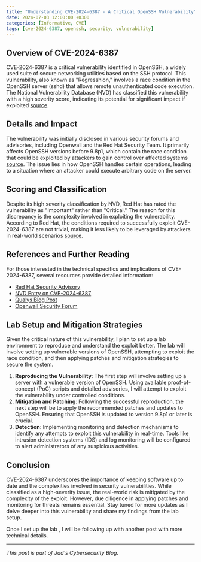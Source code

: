 ```yaml
---
title: "Understanding CVE-2024-6387 - A Critical OpenSSH Vulnerability"
date: 2024-07-03 12:00:00 +0300
categories: [Informative, CVE]
tags: [cve-2024-6387, openssh, security, vulnerability]
---
```


## Overview of CVE-2024-6387

CVE-2024-6387 is a critical vulnerability identified in OpenSSH, a widely used suite of secure networking utilities based on the SSH protocol. This vulnerability, also known as "Regresshion," involves a race condition in the OpenSSH server (sshd) that allows remote unauthenticated code execution. The National Vulnerability Database (NVD) has classified this vulnerability with a high severity score, indicating its potential for significant impact if exploited [source](https://nvd.nist.gov/vuln/detail/CVE-2024-6387).

## Details and Impact

The vulnerability was initially disclosed in various security forums and advisories, including Openwall and the Red Hat Security Team. It primarily affects OpenSSH versions before 9.8p1, which contain the race condition that could be exploited by attackers to gain control over affected systems [source](http://www.openwall.com/lists/oss-security/2024/07/01/12). The issue lies in how OpenSSH handles certain operations, leading to a situation where an attacker could execute arbitrary code on the server.

## Scoring and Classification

Despite its high severity classification by NVD, Red Hat has rated the vulnerability as "Important" rather than "Critical." The reason for this discrepancy is the complexity involved in exploiting the vulnerability. According to Red Hat, the conditions required to successfully exploit CVE-2024-6387 are not trivial, making it less likely to be leveraged by attackers in real-world scenarios [source](https://access.redhat.com/security/cve/CVE-2024-6387).

## References and Further Reading

For those interested in the technical specifics and implications of CVE-2024-6387, several resources provide detailed information:

- [Red Hat Security Advisory](https://access.redhat.com/security/cve/CVE-2024-6387)
- [NVD Entry on CVE-2024-6387](https://nvd.nist.gov/vuln/detail/CVE-2024-6387)
- [Qualys Blog Post](https://blog.qualys.com/vulnerabilities-threat-research/2024/07/01/regresshion-remote-unauthenticated-code-execution-vulnerability-in-openssh-server)
- [Openwall Security Forum](http://www.openwall.com/lists/oss-security/2024/07/01/12)

## Lab Setup and Mitigation Strategies

Given the critical nature of this vulnerability, I plan to set up a lab environment to reproduce and understand the exploit better. The lab will involve setting up vulnerable versions of OpenSSH, attempting to exploit the race condition, and then applying patches and mitigation strategies to secure the system.

1. **Reproducing the Vulnerability**: The first step will involve setting up a server with a vulnerable version of OpenSSH. Using available proof-of-concept (PoC) scripts and detailed advisories, I will attempt to exploit the vulnerability under controlled conditions.
2. **Mitigation and Patching**: Following the successful reproduction, the next step will be to apply the recommended patches and updates to OpenSSH. Ensuring that OpenSSH is updated to version 9.8p1 or later is crucial.
3. **Detection**: Implementing monitoring and detection mechanisms to identify any attempts to exploit this vulnerability in real-time. Tools like intrusion detection systems (IDS) and log monitoring will be configured to alert administrators of any suspicious activities.

## Conclusion

CVE-2024-6387 underscores the importance of keeping software up to date and the complexities involved in security vulnerabilities. While classified as a high-severity issue, the real-world risk is mitigated by the complexity of the exploit. However, due diligence in applying patches and monitoring for threats remains essential. Stay tuned for more updates as I delve deeper into this vulnerability and share my findings from the lab setup.

Once I set up the lab , I will be following up with another post with more technical details.

---

_This post is part of Jad's Cybersecurity Blog._
